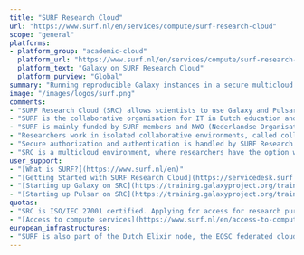 ```yaml
---
title: "SURF Research Cloud"
url: "https://www.surf.nl/en/services/compute/surf-research-cloud"
scope: "general"
platforms:
- platform_group: "academic-cloud"
  platform_url: "https://www.surf.nl/en/services/compute/surf-research-cloud"
  platform_text: "Galaxy on SURF Research Cloud"
  platform_purview: "Global"
summary: "Running reproducible Galaxy instances in a secure multicloud environment for Dutch scientists."
image: "/images/logos/surf.png"
comments:
- "SURF Research Cloud (SRC) allows scientists to use Galaxy and Pulsar in a secure environment."
- "SURF is the collaborative organisation for IT in Dutch education and research."
- "SURF is mainly funded by SURF members and NWO (Nederlandse Organisatie voor Wetenschappelijk Onderzoek)"
- "Researchers work in isolated collaborative environments, called collaborations. Inside the collaboration, they can spin up Galaxy that is only accessible to the members of their collaboration."
- "Secure authorization and authentication is handled by SURF Research Access Management (SRAM), where researchers log in with their institutional credentials."
- "SRC is a multicloud environment, where researchers have the option whether they want their workspaces to run on public cloud providers (such as AWS or Azure), or on the private cloud provider (e.g. SURF HPC-Cloud)."
user_support:
- "[What is SURF?](https://www.surf.nl/en)"
- "[Getting Started with SURF Research Cloud](https://servicedesk.surf.nl/wiki/spaces/WIKI/pages/9798172/SURF+Research+Cloud)"
- "[Starting up Galaxy on SRC](https://training.galaxyproject.org/training-material//topics/admin/tutorials/surf-research-cloud-galaxy/tutorial.html)"
- "[Starting up Pulsar on SRC](https://training.galaxyproject.org/training-material/topics/admin/tutorials/surf-research-cloud-pulsar/tutorial.html)"
quotas:
- "SRC is ISO/IEC 27001 certified. Applying for access for research purposes is given in the form of small and large NWO compute grant. The small grant gives up to 50,000 CPU and 5,000 GPU core hours of cloud computing on HPC-Cloud, 2TB storage and consultancy hours. Large NWO grants give more computing time, storage and support than the small grant application, depending on the project's needs."
- "[Access to compute services](https://www.surf.nl/en/access-to-compute-services)"
european_infrastructures:
- "SURF is also part of the Dutch Elixir node, the EOSC federated cloud initiative, as well as GÉANT."
---
```

